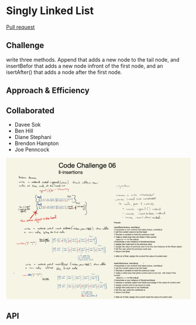 # Singly Linked List
<!-- Short summary or background information -->
[Pull request](https://github.com/Chris-Bortel/data-structures-and-algorithms/pull/36)
## Challenge
<!-- Description of the challenge -->
write three methods. Append that adds a new node to the tail node, and insertBefor that adds a new node infront of the first node, and an isertAfter() that adds a node after the first node.

## Approach & Efficiency
<!-- What approach did you take? Why? What is the Big O space/time for this approach? -->

## Collaborated
- Davee Sok
- Ben Hill
- Diane Stephani
- Brendon Hampton
- Joe Penncock

![](ll-insertions.png)
## API
<!-- Description of each method publicly available to your Linked List -->
